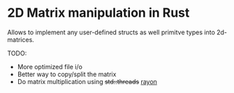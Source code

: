 # 2D Matrix manipulation in Rust

Allows to implement any user-defined structs as well primitve types into 2d-matrices.

TODO:
+ More optimized file i/o
+ Better way to copy/split the matrix
+ Do matrix multiplication using ~~std::threads~~ [rayon](https://github.com/rayon-rs/rayon)
